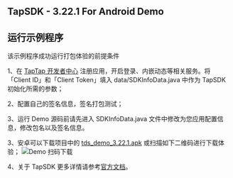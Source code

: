 ## TapSDK - 3.22.1 For Android Demo

## 运行示例程序

该示例程序成功运行打包体验的前提条件

1、在 [TapTap 开发者中心](https://developer.taptap.com/) 注册应用，开启登录、内嵌动态等相关服务。将「Client ID」和「Client Token」填入 data/SDKInfoData.java 中作为 TapSDK 初始化所需的参数；

2、配置自己的签名信息，签名打包测试；

3、运行 Demo 源码前请先进入 SDKInfoData.java 文件中修改为您应用配置信息，修改包名以及签名信息。

3、安卓可以下载项目中的 [tds_demo_3.22.1.apk](https://capacity-files.lcfile.com/4CyDIMh2P1G8YDgjQuA60d6a4H7mlogq/tds_demo_3.22.1.apk) 或扫描如下二维码进行下载体验；
![Demo 扫码下载](https://capacity-files.lcfile.com/2iAcUnE0eQRgyoR1MliKCKj2vTXADJ0B/code.png)

4、关于 TapSDK 更多详情请参考[官方文档](https://developer.taptap.com/docs/sdk/)。

